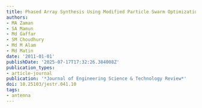 ```yaml
---
title: Phased Array Synthesis Using Modified Particle Swarm Optimization
authors:
- MA Zaman
- SA Mamun
- Md Gaffar
- SM Choudhury
- Md M Alam
- Md Matin
date: '2011-01-01'
publishDate: '2025-07-17T17:32:26.384008Z'
publication_types:
- article-journal
publication: '*Journal of Engineering Science & Technology Review*'
doi: 10.25103/jestr.041.10
tags:
- antenna
---
```

